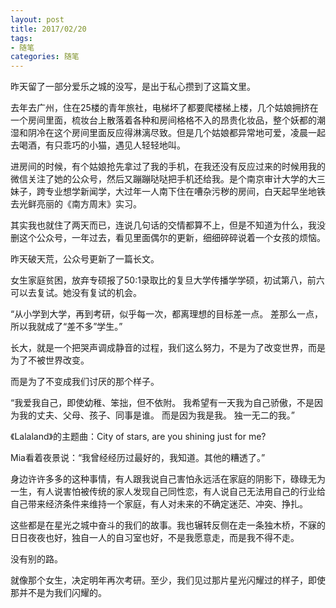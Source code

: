 ```yaml
---
layout: post
title: 2017/02/20
tags:
- 随笔
categories: 随笔
---
```

昨天留了一部分爱乐之城的没写，是出于私心攒到了这篇文里。

去年去广州，住在25楼的青年旅社，电梯坏了都要爬楼梯上楼，几个姑娘拥挤在一个房间里面，梳妆台上散落着各种和房间格格不入的昂贵化妆品，整个妖都的潮湿和阴冷在这个房间里面反应得淋漓尽致。但是几个姑娘都异常地可爱，凌晨一起去喝酒，有只乖巧的小猫，遇见人轻轻地叫。

进房间的时候，有个姑娘抢先拿过了我的手机，在我还没有反应过来的时候用我的微信关注了她的公众号，然后又蹦蹦哒哒把手机还给我。是个南京审计大学的大三妹子，跨专业想学新闻学，大过年一人南下住在嘈杂污秽的房间，白天起早坐地铁去光鲜亮丽的《南方周末》实习。

其实我也就住了两天而已，连说几句话的交情都算不上，但是不知道为什么，我没删这个公众号，一年过去，看见里面偶尔的更新，细细碎碎说着一个女孩的烦恼。

昨天破天荒，公众号更新了一篇长文。

女生家庭贫困，放弃专硕报了50:1录取比的复旦大学传播学学硕，初试第八，前六可以去复试。她没有复试的机会。

“从小学到大学，再到考研，似乎每一次，都离理想的目标差一点。
差那么一点，所以我就成了“差不多”学生。”

长大，就是一个把哭声调成静音的过程，我们这么努力，不是为了改变世界，而是为了不被世界改变。

而是为了不变成我们讨厌的那个样子。

“我爱我自己，即使幼稚、笨拙，但不依附。
我希望有一天我为自己骄傲，不是因为我的丈夫、父母、孩子、同事是谁。
而是因为我是我。
独一无二的我。”

《Lalaland》的主题曲：City of stars, are you shining just for me?

Mia看着夜景说：“我曾经经历过最好的，我知道。其他的糟透了。”

身边许许多多的这种事情，有人跟我说自己害怕永远活在家庭的阴影下，碌碌无为一生，有人说害怕被传统的家人发现自己同性恋，有人说自己无法用自己的行业给自己带来经济条件来维持一个家庭，有人对未来的不确定迷茫、冲突、挣扎。

这些都是在星光之城中奋斗的我们的故事。我也辗转反侧在走一条独木桥，不寐的日日夜夜也好，独自一人的自习室也好，不是我愿意走，而是我不得不走。

没有别的路。

就像那个女生，决定明年再次考研。至少，我们见过那片星光闪耀过的样子，即使那并不是为我们闪耀的。

